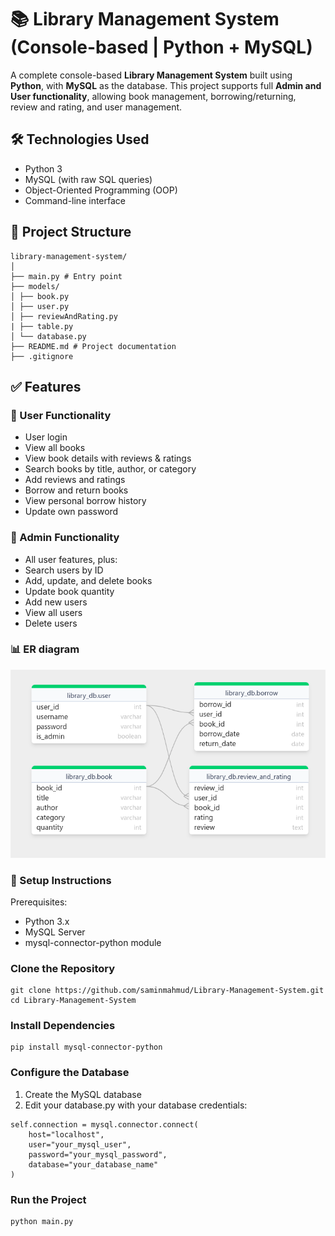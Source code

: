 # 📚 Library Management System (Console-based | Python + MySQL)

A complete console-based **Library Management System** built using **Python**, with **MySQL** as the database. This project supports full **Admin and User functionality**, allowing book management, borrowing/returning, review and rating, and user management.

## 🛠 Technologies Used

- Python 3
- MySQL (with raw SQL queries)
- Object-Oriented Programming (OOP)
- Command-line interface

## 📂 Project Structure
```
library-management-system/
│
├── main.py # Entry point
├── models/
│ ├── book.py 
│ ├── user.py 
│ ├── reviewAndRating.py 
| ├── table.py
│ └── database.py
├── README.md # Project documentation
├── .gitignore
```


## ✅ Features

### 👤 User Functionality
- User login
- View all books
- View book details with reviews & ratings
- Search books by title, author, or category
- Add reviews and ratings
- Borrow and return books
- View personal borrow history
- Update own password

### 👑 Admin Functionality
- All user features, plus:
- Search users by ID
- Add, update, and delete books
- Update book quantity
- Add new users
- View all users
- Delete users


### 📊 ER diagram
![alt text](image.png)

### 🔧 Setup Instructions
Prerequisites:
- Python 3.x
- MySQL Server
- mysql-connector-python module

### Clone the Repository
```
git clone https://github.com/saminmahmud/Library-Management-System.git
cd Library-Management-System
```

### Install Dependencies
```
pip install mysql-connector-python
```

### Configure the Database
1. Create the MySQL database
2. Edit your database.py with your database credentials:
```
self.connection = mysql.connector.connect(
    host="localhost",
    user="your_mysql_user",
    password="your_mysql_password",
    database="your_database_name"
)
```

### Run the Project
```
python main.py
```

